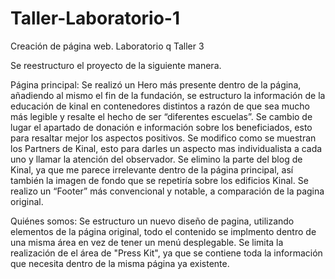 # Taller-Laboratorio-1
Creación de página web. Laboratorio q Taller 3

Se reestructuro el proyecto de la siguiente manera.

Página principal: Se realizó un Hero más presente dentro de la página, añadiendo al mismo el fin de la fundación, se estructuro la información de la educación de kinal en contenedores distintos a razón de que sea mucho más legible y resalte el hecho de ser “diferentes escuelas”. Se cambio de lugar el apartado de donación e información sobre los beneficiados, esto para resaltar mejor los aspectos positivos. Se modifico como se muestran los Partners de Kinal, esto para darles un aspecto mas individualista a cada uno y llamar la atención del observador. Se elimino la parte del blog de Kinal, ya que me parece irrelevante dentro de la página principal, así también la imagen de fondo que se repetiría sobre los edificios Kinal. Se realizo un “Footer” más convencional y notable, a comparación de la pagina original.

Quiénes somos: Se estructuro un nuevo diseño de pagina, utilizando elementos de la página original, todo el contenido se implmento dentro de una misma área en vez de tener un menú desplegable. Se limita la realización de el área de "Press Kit", ya que se contiene toda la información que necesita dentro de la misma página ya existente.
